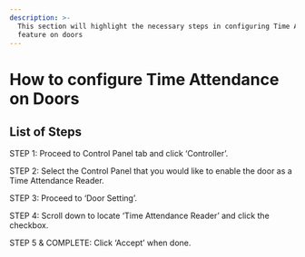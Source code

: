 ```yaml
---
description: >-
  This section will highlight the necessary steps in configuring Time Attendance
  feature on doors
---
```


# How to configure Time Attendance on Doors

## List of Steps

STEP 1: Proceed to Control Panel tab and click ‘Controller’.

STEP 2: Select the Control Panel that you would like to enable the door as a Time Attendance Reader.

STEP 3: Proceed to ‘Door Setting’.

STEP 4: Scroll down to locate ‘Time Attendance Reader’ and click the checkbox.

STEP 5 & COMPLETE: Click ‘Accept’ when done.

